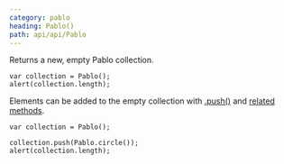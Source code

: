```yaml
---
category: pablo
heading: Pablo()
path: api/api/Pablo
---
```


Returns a new, empty Pablo collection.

    var collection = Pablo();
    alert(collection.length);


Elements can be added to the empty collection with [.push()][push] and [related methods][collection-manipulation].

    var collection = Pablo();
    
    collection.push(Pablo.circle());
    alert(collection.length);


[push]: /api/push/
[collection-manipulation]: /api/#collection-manipulation